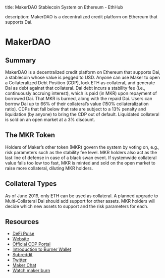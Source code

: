 title: MakerDAO Stablecoin System on Ethereum - EthHub

description: MakerDAO is a decentralized credit platform on Ethereum that supports Dai.

# MakerDAO

## Summary

MakerDAO is a decentralized credit platform on Ethereum that supports Dai, a stablecoin whose value is pegged to USD. Anyone can use Maker to open a Collateralized Debt Position (CDP), lock ETH as collateral, and generate Dai as debt against that collateral. Dai debt incurs a stability fee (i.e., continuously accruing interest), which is paid (in MKR) upon repayment of borrowed Dai. That MKR is burned, along with the repaid Dai. Users can borrow Dai up to 66% of their collateral’s value (150% collateralization ratio). CDPs that fall below that rate are subject to a 13% penalty and liquidation (by anyone) to bring the CDP out of default. Liquidated collateral is sold on an open market at a 3% discount.

## The MKR Token

Holders of Maker’s other token (MKR) govern the system by voting on, e.g., risk parameters such as the stability fee level. MKR holders also act as the last line of defense in case of a black swan event. If systemwide collateral value falls too low too fast, MKR is minted and sold on the open market to raise more collateral, diluting MKR holders.

## Collateral Types

As of June 2019, only ETH can be used as collateral. A planned upgrade to Multi-Collateral Dai should add support for other assets. MKR holders will decide which new assets to support and the risk parameters for each.

## Resources

* [DeFi Pulse](https://defipulse.com/maker)
* [Website](https://makerdao.com/en/)
* [Official CDP Portal](https://oasis.app/borrow)
* [Introduction to Burner Wallet](https://medium.com/gitcoin/ethereum-in-emerging-economies-b235f8dac2f2)
* [Subreddit](https://old.reddit.com/r/MakerDAO/)
* [Twitter](https://twitter.com/MakerDAO)
* [Maker Chat](https://chat.makerdao.com/home)
* [Watch maker burn](https://makerburn.com)
